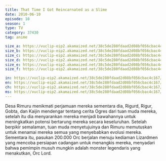 ```yaml
---
title: That Time I Got Reincarnated as a Slime
date: 2010-06-10
episode: 10
season: 1
type: TV
category: 37430
tag: anime

size_a: https://vuclip-eip2.akamaized.net/38c5de280fdaad2d08bf056cbac4c167/vp63207_V20210323042600/hlsc_e2931_2.m3u8
size_b: https://vuclip-eip2.akamaized.net/38c5de280fdaad2d08bf056cbac4c167/vp63207_V20210323042600/hlsc_e2931_3.m3u8
size_c: https://vuclip-eip2.akamaized.net/38c5de280fdaad2d08bf056cbac4c167/vp63207_V20210323042600/hlsc_e2931_4.m3u8
size_d: https://vuclip-eip2.akamaized.net/38c5de280fdaad2d08bf056cbac4c167/vp63207_V20210323042600/hlsc_e2931_5.m3u8
size_e: https://vuclip-eip2.akamaized.net/38c5de280fdaad2d08bf056cbac4c167/vp63207_V20210323042600/hlsc_e2931_6.m3u8
size_f: https://vuclip-eip2.akamaized.net/38c5de280fdaad2d08bf056cbac4c167/vp63207_V20210323042600/hlsc_e2931_7.m3u8

in: https://vuclip-eip2.akamaized.net/38c5de280fdaad2d08bf056cbac4c167/id.vtt
en: https://vuclip-eip2.akamaized.net/38c5de280fdaad2d08bf056cbac4c167/en.vtt
ch: https://vuclip-eip2.akamaized.net/38c5de280fdaad2d08bf056cbac4c167/zh-TW.vtt
ms: https://vuclip-eip2.akamaized.net/38c5de280fdaad2d08bf056cbac4c167/ms.vtt
---
```

Desa Rimuru menikmati perjamuan mereka sementara dia, Rigurd, Rigur, Gobta, dan Kaijin mendengar tentang cerita Ogres dari tuan muda mereka, setelah itu dia menyarankan mereka menjadi bawahannya untuk meningkatkan potensi bertarung mereka secara keseluruhan. Setelah berpikir semalaman, tuan muda menyetujuinya dan Rimuru memutuskan untuk menamai mereka semua yang menyebabkan evolusi mereka. Sementara itu, pasukan 200.000 Orc berjalan menuju kediaman Lizardmen yang mencoba persiapan cadangan untuk menangkis mereka, menyadari bahwa pemimpin musuh mungkin adalah monster legendaris yang menakutkan, Orc Lord.